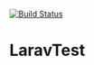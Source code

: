 [![Build Status](https://travis-ci.org/AlbertBuluma/LaravTest.svg?branch=develop)](https://travis-ci.org/AlbertBuluma/LaravTest)

# LaravTest